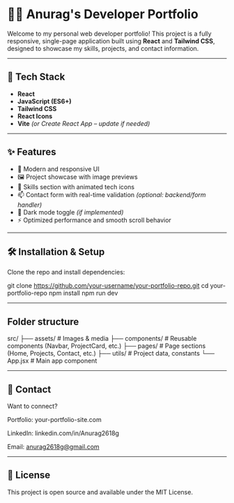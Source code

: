 # 🧑‍💻 Anurag's Developer Portfolio

Welcome to my personal web developer portfolio! This project is a fully responsive, single-page application built using **React** and **Tailwind CSS**, designed to showcase my skills, projects, and contact information.

---

## 🚀 Tech Stack

- **React**
- **JavaScript (ES6+)**
- **Tailwind CSS**
- **React Icons**
- **Vite** *(or Create React App – update if needed)*

---

## ✨ Features

- 🎨 Modern and responsive UI
- 🖼️ Project showcase with image previews
- 🧠 Skills section with animated tech icons
- 📫 Contact form with real-time validation *(optional: backend/form handler)*
- 🌙 Dark mode toggle *(if implemented)*
- ⚡️ Optimized performance and smooth scroll behavior

---

## 🛠️ Installation & Setup

Clone the repo and install dependencies:

git clone https://github.com/your-username/your-portfolio-repo.git
cd your-portfolio-repo
npm install
npm run dev



---

## Folder structure

src/
├── assets/        # Images & media
├── components/    # Reusable components (Navbar, ProjectCard, etc.)
├── pages/         # Page sections (Home, Projects, Contact, etc.)
├── utils/         # Project data, constants
└── App.jsx        # Main app component

---

## 🤝 Contact

Want to connect?

Portfolio: your-portfolio-site.com

LinkedIn: linkedin.com/in/Anurag2618g

Email: anurag2618g@gmail.com

--- 

## 📄 License
This project is open source and available under the MIT License.